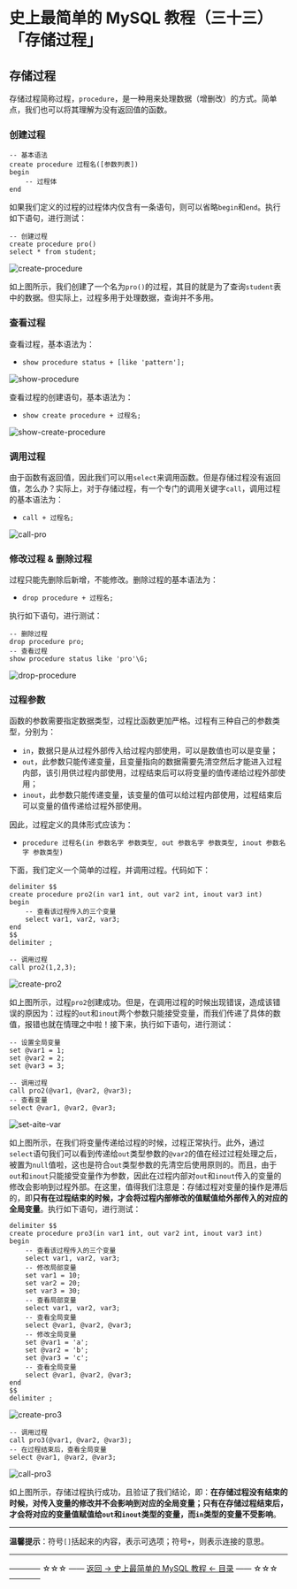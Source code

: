 # 史上最简单的 MySQL 教程（三十三）「存储过程」

## 存储过程

存储过程简称过程，`procedure`，是一种用来处理数据（增删改）的方式。简单点，我们也可以将其理解为没有返回值的函数。

### 创建过程

```
-- 基本语法
create procedure 过程名([参数列表])
begin
	-- 过程体
end
```
如果我们定义的过程的过程体内仅含有一条语句，则可以省略`begin`和`end`。执行如下语句，进行测试：

```
-- 创建过程
create procedure pro()
select * from student;
```

![create-procedure](https://github.com/guobinhit/mysql-tutorial/blob/master/images/procedure/create-procedure.png)

如上图所示，我们创建了一个名为`pro()`的过程，其目的就是为了查询`student`表中的数据。但实际上，过程多用于处理数据，查询并不多用。

### 查看过程

查看过程，基本语法为：

- `show procedure status + [like 'pattern'];`

![show-procedure](https://github.com/guobinhit/mysql-tutorial/blob/master/images/procedure/show-procedure.png)

查看过程的创建语句，基本语法为：

- `show create procedure + 过程名;`

![show-create-procedure](https://github.com/guobinhit/mysql-tutorial/blob/master/images/procedure/show-create-procedure.png)

### 调用过程

由于函数有返回值，因此我们可以用`select`来调用函数。但是存储过程没有返回值，怎么办？实际上，对于存储过程，有一个专门的调用关键字`call`，调用过程的基本语法为：

- `call + 过程名;`

![call-pro](https://github.com/guobinhit/mysql-tutorial/blob/master/images/procedure/call-pro.png)

### 修改过程 & 删除过程

过程只能先删除后新增，不能修改。删除过程的基本语法为：

- `drop procedure + 过程名;`

执行如下语句，进行测试：

```
-- 删除过程
drop procedure pro;
-- 查看过程
show procedure status like 'pro'\G;
```

![drop-procedure](https://github.com/guobinhit/mysql-tutorial/blob/master/images/procedure/drop-procedure.png)

### 过程参数

函数的参数需要指定数据类型，过程比函数更加严格。过程有三种自己的参数类型，分别为：

- `in`，数据只是从过程外部传入给过程内部使用，可以是数值也可以是变量；
- `out`，此参数只能传递变量，且变量指向的数据需要先清空然后才能进入过程内部，该引用供过程内部使用，过程结束后可以将变量的值传递给过程外部使用；
- `inout`，此参数只能传递变量，该变量的值可以给过程内部使用，过程结束后可以变量的值传递给过程外部使用。

因此，过程定义的具体形式应该为：

- `procedure 过程名(in 参数名字 参数类型, out 参数名字 参数类型, inout 参数名字 参数类型)`

下面，我们定义一个简单的过程，并调用过程。代码如下：

```
delimiter $$
create procedure pro2(in var1 int, out var2 int, inout var3 int)
begin
	-- 查看该过程传入的三个变量
	select var1, var2, var3;
end
$$
delimiter ;

-- 调用过程
call pro2(1,2,3);
```

![create-pro2](https://github.com/guobinhit/mysql-tutorial/blob/master/images/procedure/create-pro2.png)

如上图所示，过程`pro2`创建成功。但是，在调用过程的时候出现错误，造成该错误的原因为：过程的`out`和`inout`两个参数只能接受变量，而我们传递了具体的数值，报错也就在情理之中啦！接下来，执行如下语句，进行测试：

```
-- 设置全局变量
set @var1 = 1;
set @var2 = 2;
set @var3 = 3;

-- 调用过程
call pro2(@var1, @var2, @var3);
-- 查看变量
select @var1, @var2, @var3;
```

![set-aite-var](https://github.com/guobinhit/mysql-tutorial/blob/master/images/procedure/set-aite-var.png)

如上图所示，在我们将变量传递给过程的时候，过程正常执行。此外，通过`select`语句我们可以看到传递给`out`类型参数的`@var2`的值在经过过程处理之后，被置为`null`值啦，这也是符合`out`类型参数的先清空后使用原则的。而且，由于`out`和`inout`只能接受变量作为参数，因此在过程内部对`out`和`inout`传入的变量的修改会影响到过程外部。在这里，值得我们注意是：存储过程对变量的操作是滞后的，即**只有在过程结束的时候，才会将过程内部修改的值赋值给外部传入的对应的全局变量**。执行如下语句，进行测试：

```
delimiter $$
create procedure pro3(in var1 int, out var2 int, inout var3 int)
begin
	-- 查看该过程传入的三个变量
	select var1, var2, var3;
	-- 修改局部变量
	set var1 = 10;
	set var2 = 20;
	set var3 = 30;
	-- 查看局部变量
	select var1, var2, var3;
	-- 查看全局变量
	select @var1, @var2, @var3;	
	-- 修改全局变量
	set @var1 = 'a';
	set @var2 = 'b';
	set @var3 = 'c';
	-- 查看全局变量
	select @var1, @var2, @var3;		
end
$$
delimiter ;
```

![create-pro3](https://github.com/guobinhit/mysql-tutorial/blob/master/images/procedure/create-pro3.png)

```
-- 调用过程
call pro3(@var1, @var2, @var3);
-- 在过程结束后，查看全局变量
select @var1, @var2, @var3;
```

![call-pro3](https://github.com/guobinhit/mysql-tutorial/blob/master/images/procedure/call-pro3.png)

如上图所示，存储过程执行成功，且验证了我们结论，即：**在存储过程没有结束的时候，对传入变量的修改并不会影响到对应的全局变量；只有在存储过程结束后，才会将对应的变量值赋值给`out`和`inout`类型的变量，而`in`类型的变量不受影响**。

----------

**温馨提示**：符号`[]`括起来的内容，表示可选项；符号`+`，则表示连接的意思。


----------
———— ☆☆☆ —— [返回 -> 史上最简单的 MySQL 教程 <- 目录](https://github.com/guobinhit/mysql-tutorial/blob/master/README.md) —— ☆☆☆ ————

